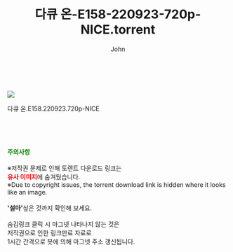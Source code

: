 ﻿---
layout: post
title:  "    다큐 온-E158-220923-720p-NICE.torrent"
author: John
categories: [ TV ]
tags: [  ]
image: https://torrentrj55.com/uploadfile/full/dc601164a6c6300a52a9ae4c3e66103abbf470ad.jpg 
description: "    다큐 온-E158-220923-720p-NICE torrent 정보 공유"
toc: true
toc_sticky: true
---

<br>
<p><img src="https://torrentrj55.com/uploadfile/full/dc601164a6c6300a52a9ae4c3e66103abbf470ad.jpg"/></p>
 다큐 온.E158.220923.720p-NICE  
    
<br><br><br>
<p data-ke-size="size16"><b><span style="color: green;">주의사항</span></b><br /><br />※저작권 문제로 인해 토렌트 다운로드 링크는<br /><b><span style="color: red;">유사 이미지</span></b>에 숨겨뒀습니다.<br />※Due to copyright issues, the torrent download link is hidden where it looks like an image.<br /><br /><b>'설마'</b>싶은 것까지 확인해 보세요.<br /><br />숨김링크 클릭 시 마그넷 나타나지 않는 것은<br />저작권으로 인한 링크만료 자료로<br />1시간 간격으로 봇에 의해 마그넷 주소 갱신됩니다.</p>
